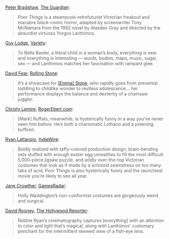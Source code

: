 <!-- Poor Things -->

[Peter Bradshaw](https://twitter.com/PeterBradshaw1), [The Guardian](https://www.theguardian.com/film/2023/sep/01/poor-things-review-yorgos-lanthimos-emma-stone):

> _Poor Things_ is a steampunk-retrofuturist Victorian freakout and macabre black-comic horror, adapted by screenwriter Tony McNamara from the 1992 novel by Alasdair Gray and directed by the absurdist virtuoso Yorgos Lanthimos.

[Guy Lodge](https://twitter.com/guylodge), [Variety](https://variety.com/2023/film/festivals/poor-things-review-emma-stone-1235710477/):

> To Bella Baxter, a literal child in a woman’s body, everything is new and everything is interesting — words, bodies, maps, music, sugar, sex — and Lanthimos matches her fascination with rampant glee.

[David Fear](https://twitter.com/davidlfear), [Rolling Stone](https://www.rollingstone.com/tv-movies/tv-movie-reviews/poor-things-review-emma-stone-mark-ruffalo-yorgos-lanthimos-1234907219/):

> It’s a showcase for [[Emma] Stone](/people/54693), who rapidly goes from preverbal toddling to childlike wonder to restless adolescence... her performance displays the balance and dexterity of a chainsaw juggler. 

[Christy Lemire](https://twitter.com/christylemire), [RogerEbert.com](https://www.rogerebert.com/reviews/poor-things-movie-review-2023):

> [Mark] Ruffalo, meanwhile, is hysterically funny in a way you’ve never seen him before. He’s both a charismatic Lothario and a preening buffoon. 

[Ryan Lattanzio](https://twitter.com/ryanlattanzio), [IndieWire](https://www.indiewire.com/criticism/movies/poor-things-review-yorgos-lanthimos-emma-stone-1234901594/):

> Boldly realized with taffy-colored production design, brain-bending sets stuffed with enough easter egg unrealities to fill the most difficult 5,000-piece jigsaw puzzle, and wildly over-the-top Victorian costumes that look as if made by a schizoid seamstress on too many tabs of acid, _Poor Things_ is also hysterically funny and the raunchiest movie you’re likely to see all year.

[Jane Crowther](https://twitter.com/janevgcrowther), [GamesRadar](https://www.gamesradar.com/poor-things-review/):

> Holly Waddington’s non-conformist costumes are gorgeously weird and surgical.

[David Rooney](https://twitter.com/DavidCRooney1), [The Hollywood Reporter](https://www.hollywoodreporter.com/movies/movie-reviews/poor-things-review-emma-stone-mark-ruffalo-yorgos-lanthimos-1235579912/):

> Robbie Ryan’s cinematography captures [everything] with an attention to color and light that’s magical, along with Lanthimos’ customary penchant for the intermittent skewed view of a fish-eye lens.